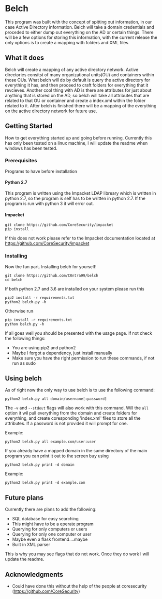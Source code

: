 # Belch

This program was built with the concept of spitting out information, in our case Active Directory information. Belch will take a domain credentials and proceded to either dump out everything on the AD or certain things. There will be a few options for storing this information, with the current release the only options is to create a mapping with folders and XML files.

## What it does
Belch will create a mapping of any active directory network. Active directories consitst of many organizational units(OU) and containers within those OUs. What belch will do by default is query the active directory for everything it has, and then proceed to craft folders for everything that it revcieves. Another cool thing with AD is there are attributes for just about anything that is stored on the AD, so belch will take all attributes that are related to that OU or container and create a index.xml within the folder related to it. After belch is finished there will be a mapping of the everything on the active directory network for future use.

## Getting Started

How to get everything started up and going before running. Currently this has only been tested on a linux machine, I will update the readme when windows has been tested.

### Prerequisites

Programs to have before installation

#### Python 2.7
This program is written using the Impacket LDAP libreary which is written in python 2.7, so the program is self has to be written in python 2.7. If the program is run with python 3 it will error out.

#### Impacket
```
git clone https://github.com/CoreSecurity/impacket
pip install .
```
If this does not work please refer to the Impacket documentation located at https://github.com/CoreSecurity/impacket

### Installing

Now the fun part. Installing belch for yourself!

```
git clone https://github.com/C0ntra99/belch
cd belch
```

If both python 2.7 and 3.6 are installed on your system please run this

```
pip2 install -r requirements.txt
python2 belch.py -h
```
Otherwise run

```
pip install -r requirements.txt
python belch.py -h
```

If all goes well you should be presented with the usage page. If not check the following things:
* You are using pip2 and python2
* Maybe I forgot a dependency, just install manually
* Make sure you have the right permission to run these commands, if not run as sudo

## Using belch

As of right now the only way to use belch is to use the following command:
```
python2 belch.py all domain/username[:password]
```
The ```-v``` and ```--stdout``` flags will also work with this command.
Will the ```all``` option it wil pull everything from the domain and create folders for everything, and create coresponding 'index.xml' files to store all the attributes. If a password is not provided it will prompt for one.

Example:
```
python2 belch.py all example.com/user:user
```

If you already have a mapped domain in the same directory of the main program you can print it out to the screen buy using
```
python2 belch.py print -d domain
```
Example:
```
python2 belch.py print -d example.com
```

## Future plans
Currently there are plans to add the following:
* SQL database for easy searching
* This might have to be a eperate program
* Querying for only computers or users
* Querying for only one computer or user
* Maybe even a flask frontend....maybe
* Built in XML parser

This is why you may see flags that do not work. Once they do work I will update the readme.

## Acknowledgments

* Could have done this without the help of the people at coresecurity (https://github.com/CoreSecurity)
